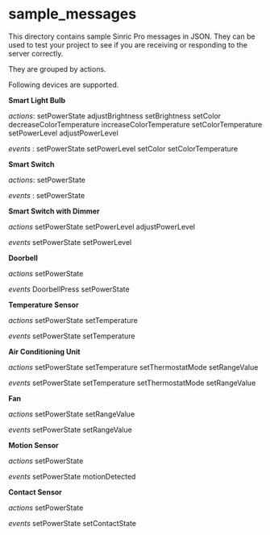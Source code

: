 # sample_messages

This directory contains sample Sinric Pro messages in JSON. They can be used to test your project to see if you are receiving or responding to the server correctly.

They are grouped by actions. 

Following devices are supported.

**Smart Light Bulb**

*actions*:
 setPowerState
 adjustBrightness
 setBrightness
 setColor
 decreaseColorTemperature
 increaseColorTemperature
 setColorTemperature
 setPowerLevel
 adjustPowerLevel
 
*events* :
 setPowerState
 setPowerLevel 
 setColor
 setColorTemperature

**Smart Switch**

*actions*:
 setPowerState
 
*events* :
 setPowerState

**Smart Switch with Dimmer**

*actions*
    setPowerState
    setPowerLevel
    adjustPowerLevel
    
*events*
    setPowerState
    setPowerLevel

**Doorbell**

*actions*
    setPowerState
    
*events* 
    DoorbellPress
    setPowerState

**Temperature Sensor**

*actions*
    setPowerState
    setTemperature
    
*events*
    setPowerState
    setTemperature
    
**Air Conditioning Unit**

*actions*
    setPowerState
    setTemperature
    setThermostatMode
    setRangeValue
    
*events*
    setPowerState
    setTemperature
    setThermostatMode
    setRangeValue

**Fan**

*actions*
    setPowerState
    setRangeValue
    
*events*
    setPowerState
    setRangeValue

**Motion Sensor**

*actions*
    setPowerState
        
*events*
    setPowerState
    motionDetected
    
**Contact Sensor**

*actions*
    setPowerState
        
*events*
    setPowerState
    setContactState


